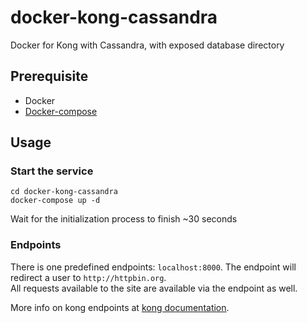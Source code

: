 # docker-kong-cassandra
Docker for Kong with Cassandra, with exposed database directory

## Prerequisite
- Docker
- [Docker-compose](https://docs.docker.com/compose/install/)

## Usage
### Start the service
```
cd docker-kong-cassandra
docker-compose up -d
```
Wait for the initialization process to finish ~30 seconds

### Endpoints
There is one predefined endpoints: `localhost:8000`. The endpoint will redirect a user to `http://httpbin.org`.  
All requests available to the site are available via the endpoint as well.

More info on kong endpoints at [kong documentation](https://getkong.org/docs/0.10.x/admin-api/#api-object).
